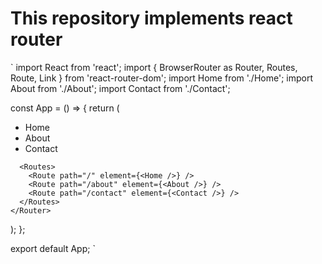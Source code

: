 # This repository implements react router 

`
import React from 'react';
import { BrowserRouter as Router, Routes, Route, Link } from 'react-router-dom';
import Home from './Home';
import About from './About';
import Contact from './Contact';

const App = () => {
  return (
    <Router>
      <nav>
        <ul>
          <li>
            <Link to="/">Home</Link>
          </li>
          <li>
            <Link to="/about">About</Link>
          </li>
          <li>
            <Link to="/contact">Contact</Link>
          </li>
        </ul>
      </nav>

      <Routes>
        <Route path="/" element={<Home />} />
        <Route path="/about" element={<About />} />
        <Route path="/contact" element={<Contact />} />
      </Routes>
    </Router>
  );
};

export default App;
`
